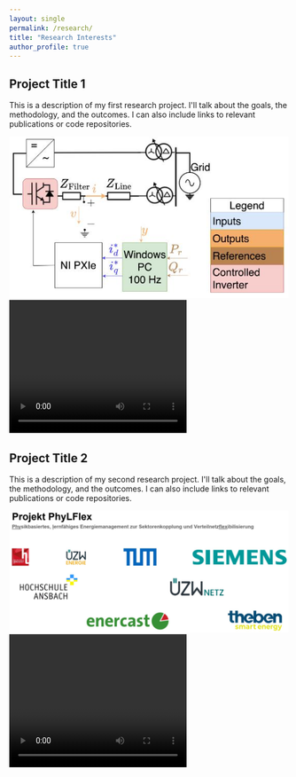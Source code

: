 ```yaml
---
layout: single
permalink: /research/
title: "Research Interests"
author_profile: true
---
```


<div class="research-container">

  <div class="research-section">
    <h2>Project Title 1</h2>
    <p>
      This is a description of my first research project. I'll talk about the goals, the methodology, and the outcomes. I can also include links to relevant publications or code repositories.
    </p>
    <div class="media-container">
      <img src="/assets/img/research/project1/image1.jpg" alt="Image related to project 1">
      <video width="320" height="240" controls>
        <source src="/assets/vid/research/project1/video1.mp4" type="video/mp4">
        Your browser does not support the video tag.
      </video>
    </div>
  </div>

  <div class="research-section">
    <h2>Project Title 2</h2>
    <p>
      This is a description of my second research project. I'll talk about the goals, the methodology, and the outcomes. I can also include links to relevant publications or code repositories.
    </p>
    <div class="media-container">
      <img src="/assets/img/research/project2/image1.jpg" alt="Image related to project 2">
      <video width="320" height="240" controls>
        <source src="/assets/vid/research/project2/video1.mp4" type="video/mp4">
        Your browser does not support the video tag.
      </video>
    </div>
  </div>

</div>